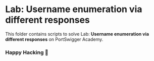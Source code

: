 # Lab: Username enumeration via different responses
This folder contains scripts to solve Lab: **Username enumeration via different responses** on PortSwigger Academy.

### Happy Hacking 👾
